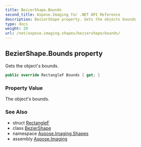 ```yaml
---
title: BezierShape.Bounds
second_title: Aspose.Imaging for .NET API Reference
description: BezierShape property. Gets the objects bounds
type: docs
weight: 20
url: /net/aspose.imaging.shapes/beziershape/bounds/
---
```

## BezierShape.Bounds property

Gets the object's bounds.

```csharp
public override RectangleF Bounds { get; }
```

### Property Value

The object's bounds.

### See Also

* struct [RectangleF](../../../aspose.imaging/rectanglef/)
* class [BezierShape](../)
* namespace [Aspose.Imaging.Shapes](../../beziershape/)
* assembly [Aspose.Imaging](../../../)


